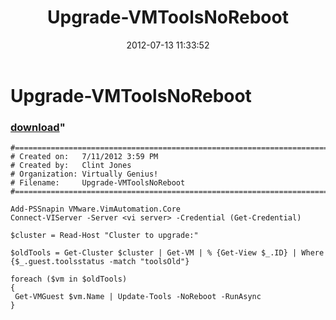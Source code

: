 ﻿---
pid:            3512
parent:         0
children:       
poster:         Clint
title:          Upgrade-VMToolsNoReboot
date:           2012-07-13 11:33:52
format:         posh
---

# Upgrade-VMToolsNoReboot

### [download](3512.ps1)"



```posh
#========================================================================
# Created on:   7/11/2012 3:59 PM
# Created by:   Clint Jones
# Organization: Virtually Genius!
# Filename:     Upgrade-VMToolsNoReboot
#========================================================================

Add-PSSnapin VMware.VimAutomation.Core
Connect-VIServer -Server <vi server> -Credential (Get-Credential)

$cluster = Read-Host "Cluster to upgrade:"

$oldTools = Get-Cluster $cluster | Get-VM | % {Get-View $_.ID} | Where {$_.guest.toolsstatus -match "toolsOld"}

foreach ($vm in $oldTools)
{
 Get-VMGuest $vm.Name | Update-Tools -NoReboot -RunAsync 
}
```
